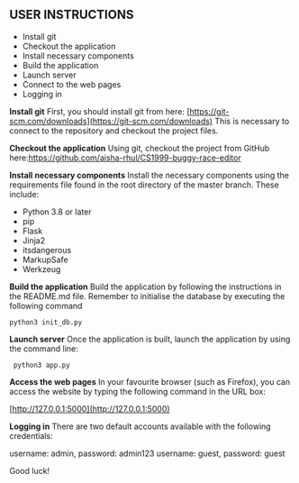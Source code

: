 ﻿
USER INSTRUCTIONS
---------------------------

 - Install git
 - Checkout the application
 - Install necessary components
 - Build the application
 - Launch server
 - Connect to the web pages
 - Logging in

**Install git**
First, you should install git from here: [https://git-scm.com/downloads](https://git-scm.com/downloads) 
This is necessary to connect to the repository and checkout the project files.

**Checkout the application**
Using git, checkout the project from GitHub here:https://github.com/aisha-rhul/CS1999-buggy-race-editor

**Install necessary components**
Install the necessary components using the requirements file found in the root directory of the master branch.
These include:

 - Python 3.8 or later
 - pip
 - Flask
 - Jinja2
 - itsdangerous
 - MarkupSafe
 - Werkzeug

**Build the application**
Build the application by following the instructions in the README.md file. Remember to initialise the database by executing the following command

`python3 init_db.py`

**Launch server**
Once the application is built, launch the application by using the command line: 

 ` python3 app.py`

**Access the web pages**
In your favourite browser (such as Firefox), you can access the website by typing the following command in the URL box:

[http://127.0.0.1:5000](http://127.0.0.1:5000)

**Logging in**
There are two default accounts available with the following credentials:

username: admin, password: admin123
username: guest, password: guest

Good luck!


